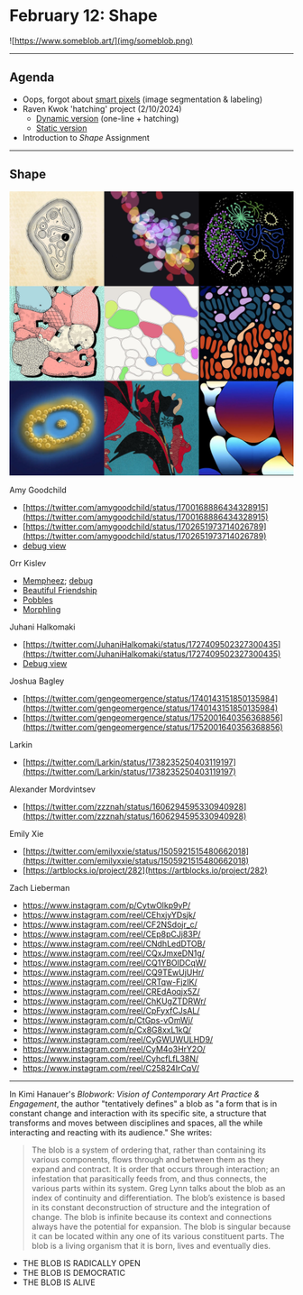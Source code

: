 # February 12: Shape

![https://www.someblob.art/](img/someblob.png)

---

## Agenda

* Oops, forgot about [smart pixels](https://twitter.com/golan/status/1749558321403609553) (image segmentation & labeling)
* Raven Kwok 'hatching' project (2/10/2024)
	* [Dynamic version](https://twitter.com/RavenKwok/status/1756692564596650113) (one-line + hatching)
	* [Static version](https://twitter.com/RavenKwok/status/1756385615661478341)
* Introduction to *Shape* Assignment

---

## Shape

![blob-club.jpg](img/blob-club.jpg)

Amy Goodchild

* [https://twitter.com/amygoodchild/status/1700168886434328915](https://twitter.com/amygoodchild/status/1700168886434328915)
* [https://twitter.com/amygoodchild/status/1702651973714026789](https://twitter.com/amygoodchild/status/1702651973714026789)
* [debug view](https://twitter.com/amygoodchild/status/1700817704284795250)

Orr Kislev

* [Mempheez](https://www.fxhash.xyz/generative/29786); [debug](https://twitter.com/OrrKislev/status/1736252101208969496)
* [Beautiful Friendship](https://www.fxhash.xyz/generative/26461)
* [Pobbles](https://www.fxhash.xyz/generative/15487)
* [Morphling](https://www.alba.art/projects/morphling)

Juhani Halkomaki

* [https://twitter.com/JuhaniHalkomaki/status/1727409502327300435](https://twitter.com/JuhaniHalkomaki/status/1727409502327300435)
* [Debug view](https://twitter.com/JuhaniHalkomaki/status/1727751160897946020)

Joshua Bagley

* [https://twitter.com/gengeomergence/status/1740143151850135984](https://twitter.com/gengeomergence/status/1740143151850135984)
* [https://twitter.com/gengeomergence/status/1752001640356368856](https://twitter.com/gengeomergence/status/1752001640356368856)

Larkin

* [https://twitter.com/Larkin/status/1738235250403119197](https://twitter.com/Larkin/status/1738235250403119197)

Alexander Mordvintsev

* [https://twitter.com/zzznah/status/1606294595330940928](https://twitter.com/zzznah/status/1606294595330940928)

Emily Xie

* [https://twitter.com/emilyxxie/status/1505921515480662018](https://twitter.com/emilyxxie/status/1505921515480662018)
* [https://artblocks.io/project/282](https://artblocks.io/project/282)

Zach Lieberman

* https://www.instagram.com/p/CytwOlkp9yP/
* https://www.instagram.com/reel/CEhxjyYDsjk/
* https://www.instagram.com/reel/CF2NSdojr_c/
* https://www.instagram.com/reel/CEp8pCJj83P/
* https://www.instagram.com/reel/CNdhLedDTOB/
* https://www.instagram.com/reel/CQxJmxeDN1g/
* https://www.instagram.com/reel/CQ1YBOlDCqW/
* https://www.instagram.com/reel/CQ9TEwUjUHr/
* https://www.instagram.com/reel/CRTqw-FjzIK/
* https://www.instagram.com/reel/CREdAoqjx5Z/
* https://www.instagram.com/reel/ChKUgZTDRWr/
* https://www.instagram.com/reel/CpFyxfCJsAL/
* https://www.instagram.com/p/CtGps-vOmWj/
* https://www.instagram.com/p/Cx8G8xxL1kQ/
* https://www.instagram.com/reel/CyGWUWULHD9/
* https://www.instagram.com/reel/CyM4o3HrY2O/
* https://www.instagram.com/reel/CyhcfLfL38N/
* https://www.instagram.com/reel/C25824IrCqV/


---

In Kimi Hanauer's *Blobwork: Vision of Contemporary Art Practice & Engagement*, the author "tentatively defines" a blob as "a form that is in constant change and interaction with its specific site, a structure that transforms and moves between disciplines and spaces, all the while interacting and reacting with its audience." She writes: 

> The blob is a system of ordering that, rather than containing its various components, flows through and between them as they expand and contract. It is order that occurs through interaction; an infestation that parasitically feeds from, and thus connects, the various parts within its system. Greg Lynn talks about the blob as an index of continuity and differentiation. The blob’s existence is based in its constant deconstruction of structure and the integration of change. The blob is infinite because its context and connections always have the potential for expansion. The blob is singular because it can be located within any one of its various constituent parts. The blob is a living organism that it is born, lives and eventually dies.

* THE BLOB IS RADICALLY OPEN
* THE BLOB IS DEMOCRATIC
* THE BLOB IS ALIVE


